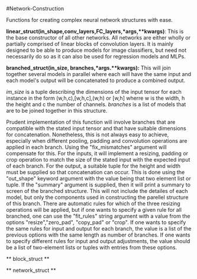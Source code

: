 #Network-Construction

Functions for creating complex neural network structures with ease. 

__linear\_struct(in\_shape,conv\_layers,FC\_layers,\*args,\*\*kwargs)__: This is the base constructor of all other networks. All networks are either wholly or partially comprised of linear blocks of convolution layers. It is mainly designed to be able to produce models for image classifiers, but need not necessarily do so as it can also be used for regression models and MLPs.

__branched\_struct(in\_size, branches,\*args.\*\*kwargs):__ This will join together several models in parallel where each will have the same input and each model's output will be concatenated to produce a combined output. 

*im_size* is a tuple describing the dimensions of the input tensor for each instance in the form (w,h,c),[w,h,c],(w,h) or [w,h] wherre w is the width, h the height and c the number of channels. *branches* is a list of models that are to be joined together in this structure. 

Prudent implementation of this function will involve branches that are compatible with the stated input tensor and that have suitable dimensions for concatenation. Nonetheless, this is not always easy to achieve, especially when different pooling, padding and convolution operations are applied in each branch. Using the "fix_mismatches" argument will compensate for this. For the inputs, it will implement a resizing, padding or crop operation to match the size of the stated input with the expected input of each branch. For the output, a suitable tuple for the height and width must be supplied so that concatenation can occur. This is done using the "out_shape" keyword argument with the value being that two element list or tuple. If the "summary" argument is supplied, then it will print a summary to screen of the branched structure. This will not include the detailes of each model, but only the components used in constructing the parellel structure of this branch. There are automatic rules for which of the three resizing operations will be applied, but if one wants to specify a given rule for all branched, one can use the "fit_rules" string argument with a value from the options "resize","zero_pad", "copy_pad" or "crop". If one wants to specify the same rules for input and output for each branch, the value is a list of the previous options with the same length as number of branches. If one wants to specify different rules for input and output adjustments, the value should be a list of two-element lists or tuples with entries from these options.

** block_struct **

** network_struct **
